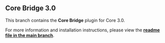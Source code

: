 ## Core Bridge 3.0

This branch contains the **Core Bridge** plugin for Core 3.0.

For more information and installation instructions, please view the [**readme file in the main branch**](https://github.com/alessiodf/core-bridge/blob/main/README.md).

